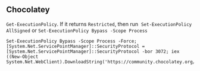 ## Chocolatey
`Get-ExecutionPolicy`. 
If it returns `Restricted`, then run 
`Set-ExecutionPolicy AllSigned` or `Set-ExecutionPolicy Bypass -Scope Process`

```
Set-ExecutionPolicy Bypass -Scope Process -Force; [System.Net.ServicePointManager]::SecurityProtocol = [System.Net.ServicePointManager]::SecurityProtocol -bor 3072; iex ((New-Object System.Net.WebClient).DownloadString('https://community.chocolatey.org/install.ps1'))
```

